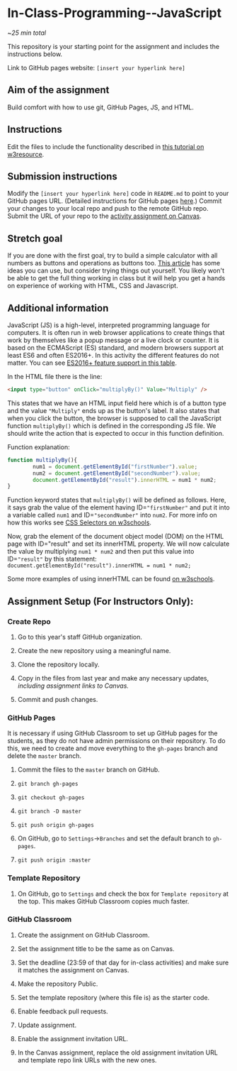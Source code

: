 # In-Class-Programming--JavaScript

~*25 min total*

This repository is your starting point for the assignment and includes the instructions below.

Link to GitHub pages website: `[insert your hyperlink here]`

## Aim of the assignment
Build comfort with how to use git, GitHub Pages, JS, and HTML.

## Instructions 
Edit the files to include the functionality described in [this tutorial on w3resource](https://www.w3resource.com/javascript-exercises/javascript-basic-exercise-10.php).

## Submission instructions  
Modify the  `[insert your hyperlink here]` code in `README.md` to point to your GitHub pages URL. (Detailed instructions for GitHub pages [here](https://developer.mozilla.org/en-US/docs/Learn/Common_questions/Using_Github_pages).)
Commit your changes to your local repo and push to the remote GitHub repo.
Submit the URL of your repo to the [activity assignment on Canvas](https://northeastern.instructure.com/courses/18721/assignments/573840).

## Stretch goal
If you are done with the first goal, try to build a simple calculator with all numbers as buttons and operations as buttons too. [This article](https://medium.com/@ethanryan/lets-make-a-javascript-calculator-a81186cb912f) has some ideas you can use, but consider trying things out yourself. You likely won't be able to get the full thing working in class but it will help you get a hands on experience of working with HTML, CSS and Javascript.

## Additional information
JavaScript (JS) is a high-level, interpreted programming language for computers. It is often run in web browser applications to create things that work by themselves like a popup message or a live clock or counter. It is based on the ECMAScript (ES) standard, and modern browsers support at least ES6 and often ES2016+. In this activity the different features do not matter. You can see [ES2016+ feature support in this table](https://kangax.github.io/compat-table/es2016plus/).

In the HTML file there is the line:
```html
<input type="button" onClick="multiplyBy()" Value="Multiply" />
```
This states that we have an HTML input field here which is of a button type and the value `"Multiply"` ends up as the button's label. It also states that when you click the button, the browser is supposed to call the JavaScript function `multiplyBy()` which is defined in the corresponding JS file. We should write the action that is expected to occur in this function definition.

Function explanation:
```javascript
function multiplyBy(){
        num1 = document.getElementById("firstNumber").value;
        num2 = document.getElementById("secondNumber").value;
        document.getElementById("result").innerHTML = num1 * num2;
}
```

Function keyword states that `multiplyBy()` will be defined as follows. Here, it says grab the value of the element having ID=`"firstNumber"` and put it into a variable called `num1` and ID=`"secondNumber"` into `num2`. For more info on how this works see [CSS Selectors on w3schools](https://www.w3schools.com/cssref/css_selectors.asp).

Now, grab the element of the document object model (DOM) on the HTML page with ID="result" and set its innerHTML property. We will now calculate the value by multiplying `num1 * num2` and then put this value into ID=`"result"` by this statement:
`document.getElementById("result").innerHTML = num1 * num2;`

Some more examples of using innerHTML can be found [on w3schools](https://www.w3schools.com/jsref/prop_html_innerhtml.asp).

## Assignment Setup (For Instructors Only):

### Create Repo

1. Go to this year's staff GitHub organization.

1. Create the new repository using a meaningful name.

1. Clone the repository locally.

1. Copy in the files from last year and make any necessary updates, *including assignment links to Canvas.*

1. Commit and push changes.

### GitHub Pages

It is necessary if using GitHub Classroom to set up GitHub pages for the students, as they do not have admin permissions on their repository. To do this, we need to create and move everything to the `gh-pages` branch and delete the `master` branch.

1. Commit the files to the `master` branch on GitHub.

1. `git branch gh-pages`

1. `git checkout gh-pages`

1. `git branch -D master`

1. `git push origin gh-pages`

1. On GitHub, go to `Settings`->`Branches` and set the default branch to `gh-pages`.

1. `git push origin :master`

### Template Repository

1. On GitHub, go to `Settings` and check the box for `Template repository` at the top. This makes GitHub Classroom copies much faster.

### GitHub Classroom

1. Create the assignment on GitHub Classroom.

1. Set the assignment title to be the same as on Canvas.

1. Set the deadline (23:59 of that day for in-class activities) and make sure it matches the assignment on Canvas.

1. Make the repository Public.

1. Set the template repository (where this file is) as the starter code.

1. Enable feedback pull requests.

1. Update assignment.

1. Enable the assignment invitation URL.

1. In the Canvas assignment, replace the old assignment invitation URL and template repo link URLs with the new ones.